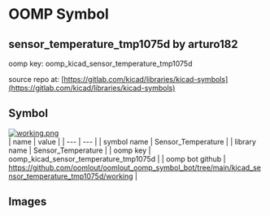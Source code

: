 # OOMP Symbol  
## sensor_temperature_tmp1075d  by arturo182  
  
oomp key: oomp_kicad_sensor_temperature_tmp1075d  
  
source repo at: [https://gitlab.com/kicad/libraries/kicad-symbols](https://gitlab.com/kicad/libraries/kicad-symbols)  
## Symbol  
  
[![working.png](working_600.png)](working.png)  
| name | value | 
| --- | --- | 
| symbol name | Sensor_Temperature | 
| library name | Sensor_Temperature | 
| oomp key | oomp_kicad_sensor_temperature_tmp1075d | 
| oomp bot github | https://github.com/oomlout/oomlout_oomp_symbol_bot/tree/main/kicad_sensor_temperature_tmp1075d/working | 
## Images  

